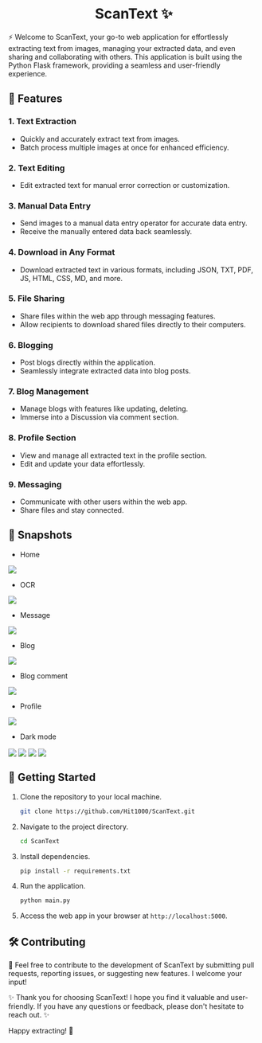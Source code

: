 <h1 align="center"> ScanText ✨</h1>

⚡ Welcome to ScanText, your go-to web application for effortlessly extracting text from images, managing your extracted data, and even sharing and collaborating with others. This application is built using the Python Flask framework, providing a seamless and user-friendly experience.

## 🚀 Features

### 1. Text Extraction
- Quickly and accurately extract text from images.
- Batch process multiple images at once for enhanced efficiency.

### 2. Text Editing
- Edit extracted text for manual error correction or customization.

### 3. Manual Data Entry
- Send images to a manual data entry operator for accurate data entry.
- Receive the manually entered data back seamlessly.

### 4. Download in Any Format
- Download extracted text in various formats, including JSON, TXT, PDF, JS, HTML, CSS, MD, and more.

### 5. File Sharing
- Share files within the web app through messaging features.
- Allow recipients to download shared files directly to their computers.

### 6. Blogging
- Post blogs directly within the application.
- Seamlessly integrate extracted data into blog posts.

### 7. Blog Management
- Manage blogs with features like updating, deleting.
- Immerse into a Discussion via comment section.

### 8. Profile Section
- View and manage all extracted text in the profile section.
- Edit and update your data effortlessly.

### 9. Messaging
- Communicate with other users within the web app.
- Share files and stay connected.

## 📸 Snapshots

- Home
<img src="/screenshots/home.png" alt=" " align="center" />

- OCR

<img src="/screenshots/ocr.png" alt=" " align="center" />

- Message

<img src="/screenshots/message.png" alt=" " align="center" />

- Blog
 
<img src="/screenshots/blog.png" alt=" " align="center" />

- Blog comment
 
<img src="/screenshots/blogComment.png" alt=" " align="center" />

- Profile
 
<img src="/screenshots/profileUpdate.png" alt=" " align="center" />

- Dark mode
 
<img src="/screenshots/homeDark.png" alt=" " align="center" />
<img src="/screenshots/ocrDark.png" alt=" " align="center" />
<img src="/screenshots/blogDark.png" alt=" " align="center" />
<img src="/screenshots/messageDark.png" alt=" " align="center" />



## 🚀 Getting Started

1. Clone the repository to your local machine.
   ```bash
   git clone https://github.com/Hit1000/ScanText.git
   ```

2. Navigate to the project directory.
   ```bash
   cd ScanText
   ```

3. Install dependencies.
   ```bash
   pip install -r requirements.txt
   ```

4. Run the application.
   ```bash
   python main.py
   ```

5. Access the web app in your browser at `http://localhost:5000`.

## 🛠️ Contributing

📝 Feel free to contribute to the development of ScanText by submitting pull requests, reporting issues, or suggesting new features. I welcome your input!

✨ Thank you for choosing ScanText! I hope you find it valuable and user-friendly. If you have any questions or feedback, please don't hesitate to reach out. ✨

Happy extracting! 🚀